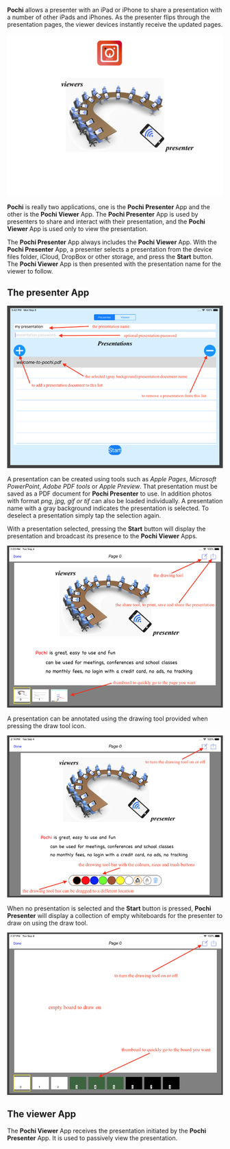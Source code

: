 
**Pochi** allows a presenter with an iPad or iPhone to share a presentation with a number of other iPads and iPhones. 
As the presenter flips through the presentation pages, the viewer devices instantly receive the updated pages.

![overview](images/overview.png)

**Pochi** is really two applications, one is the **Pochi Presenter** App and the other is the **Pochi Viewer** App.
The **Pochi Presenter** App is used by presenters to share and interact with their presentation, and 
the **Pochi Viewer** App is used only to view the presentation.

The **Pochi Presenter** App always includes the **Pochi Viewer** App. With the **Pochi Presenter** App, 
a presenter selects a presentation from the device files folder, iCloud, DropBox or other storage, 
and press the **Start** button. The **Pochi Viewer** App is then presented with the presentation 
name for the viewer to follow.

## The presenter App

![presenter](images/presenterpage1.png)

A presentation can be created using tools such as *Apple Pages*, *Microsoft PowerPoint*, 
*Adobe PDF tools* or *Apple Preview*.
That presentation must be saved as a PDF document for **Pochi Presenter** to use.
In addition photos with format *png, jpg, gif or tif* can also be loaded individually. 
A presentation name with a gray background indicates the presentation is selected. 
To deselect a presentation simply tap the selection again. 

With a presentation selected, pressing the **Start** button will display the presentation 
and broadcast its presence to the **Pochi Viewer** Apps. 

![presenter](images/presenterpage2.png)

A presentation can be annotated using the drawing tool provided when pressing the draw tool icon.

![presenter](images/presenterpage3.png)

When no presentation is selected and the **Start** button is pressed, **Pochi Presenter** will display a 
collection of empty whiteboards for the presenter to draw on using the draw tool.

![presenter](images/presenterpage4.png)

## The viewer App

The **Pochi Viewer** App receives the presentation initiated by the **Pochi Presenter** App.
It is used to passively view the presentation.




 